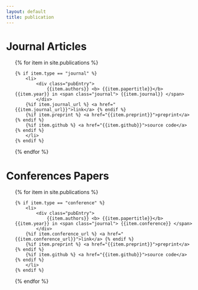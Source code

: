 ```yaml
---
layout: default
title: publication
---
```

<h1> Journal Articles </h1>
<ul>
{% for item in site.publications %}

    {% if item.type == "journal" %}
        <li> 
            <div class="pubEntry">
                {{item.authors}} <b> {{item.papertitle}}</b> {{item.year}} in <span class="journal"> {{item.journal}} </span>
            </div> 
        {%if item.journal_url %} <a href="{{item.journal_url}}">link</a> {% endif %} 
        {%if item.preprint %} <a href="{{item.preprint}}">preprint</a> {% endif %}
        {%if item.github %} <a href="{{item.github}}">source code</a>  {% endif %}
        </li>
    {% endif %}

{% endfor %}
</ul>

<h1> Conferences Papers </h1>
<ul>
{% for item in site.publications %}

    {% if item.type == "conference" %}
        <li> 
            <div class="pubEntry">
                {{item.authors}} <b> {{item.papertitle}}</b> {{item.year}} in <span class="journal"> {{item.conference}} </span>
            </div> 
        {%if item.conference_url %} <a href="{{item.conference_url}}">link</a> {% endif %} 
        {%if item.preprint %} <a href="{{item.preprint}}">preprint</a> {% endif %}
        {%if item.github %} <a href="{{item.github}}">source code</a>  {% endif %}
        </li>
    {% endif %}

{% endfor %}
</ul>